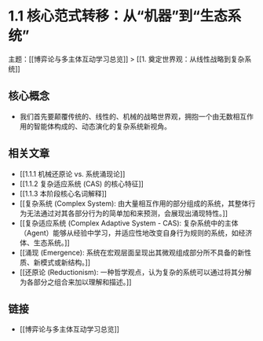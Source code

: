 # 1.1 核心范式转移：从“机器”到“生态系统”

主题：[[博弈论与多主体互动学习总览]] > [[1. 奠定世界观：从线性战略到复杂系统]]

## 核心概念

- 我们首先要颠覆传统的、线性的、机械的战略世界观，拥抱一个由无数相互作用的智能体构成的、动态演化的复杂系统新视角。

## 相关文章

- [[1.1.1 机械还原论 vs. 系统涌现论]]
- [[1.1.2 复杂适应系统 (CAS) 的核心特征]]
- [[1.1.3 本阶段核心名词解释]]
- [[复杂系统 (Complex System): 由大量相互作用的部分组成的系统，其整体行为无法通过对其各部分行为的简单加和来预测，会展现出涌现特性。]]
- [[复杂适应系统 (Complex Adaptive System - CAS): 复杂系统中的主体（Agent）能够从经验中学习，并适应性地改变自身行为规则的系统，如经济体、生态系统。]]
- [[涌现 (Emergence): 系统在宏观层面呈现出其微观组成部分所不具备的新性质、新模式或新结构。]]
- [[还原论 (Reductionism): 一种哲学观点，认为复杂的系统可以通过将其分解为各部分之组合来加以理解和描述。]]

## 链接

- [[博弈论与多主体互动学习总览]]
